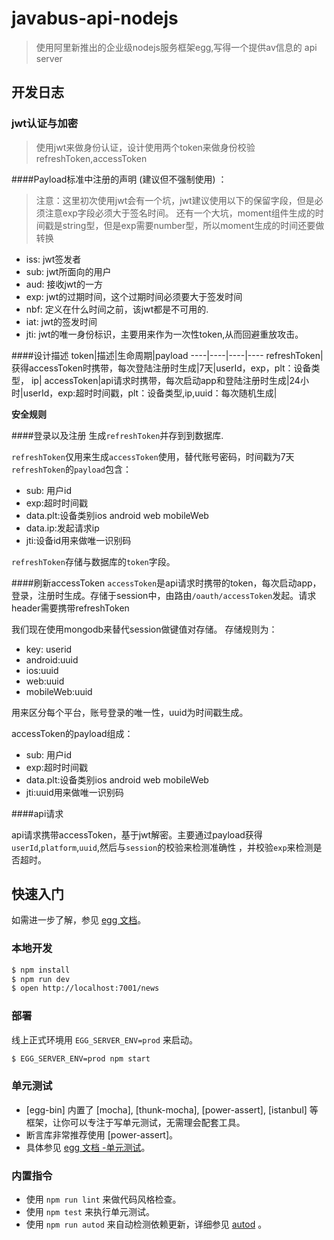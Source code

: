# javabus-api-nodejs

> 使用阿里新推出的企业级nodejs服务框架egg,写得一个提供av信息的 api server


## 开发日志

### jwt认证与加密

>使用jwt来做身份认证，设计使用两个token来做身份校验refreshToken,accessToken

####Payload标准中注册的声明 (建议但不强制使用) ：
>注意：这里初次使用jwt会有一个坑，jwt建议使用以下的保留字段，但是必须注意exp字段必须大于签名时间。
>还有一个大坑，moment组件生成的时间戳是string型，但是exp需要number型，所以moment生成的时间还要做转换

* iss: jwt签发者
* sub: jwt所面向的用户
* aud: 接收jwt的一方
* exp: jwt的过期时间，这个过期时间必须要大于签发时间
* nbf: 定义在什么时间之前，该jwt都是不可用的.
* iat: jwt的签发时间
* jti: jwt的唯一身份标识，主要用来作为一次性token,从而回避重放攻击。

####设计描述
token|描述|生命周期|payload
----|----|----|----
refreshToken|获得accessToken时携带，每次登陆注册时生成|7天|userId，exp，plt：设备类型， ip|
accessToken|api请求时携带，每次启动app和登陆注册时生成|24小时|userId，exp:超时时间戳，plt：设备类型,ip,uuid：每次随机生成|

**安全规则**

####登录以及注册
生成`refreshToken`并存到到数据库.

`refreshToken`仅用来生成`accessToken`使用，替代账号密码，时间戳为7天
`refreshToken`的`payload`包含：

* sub: 用户id
* exp:超时时间戳
* data.plt:设备类别ios android web mobileWeb
* data.ip:发起请求ip
* jti:设备id用来做唯一识别码

`refreshToken`存储与数据库的`token`字段。


####刷新accessToken
`accessToken`是api请求时携带的token，每次启动app，登录，注册时生成。存储于session中，由路由`/oauth/accessToken`发起。请求header需要携带refreshToken

我们现在使用mongodb来替代session做键值对存储。
存储规则为：

* key: userid
* android:uuid
* ios:uuid
* web:uuid
* mobileWeb:uuid

用来区分每个平台，账号登录的唯一性，uuid为时间戳生成。

accessToken的payload组成：
* sub: 用户id
* exp:超时时间戳
* data.plt:设备类别ios android web mobileWeb
* jti:uuid用来做唯一识别码

####api请求

api请求携带accessToken，基于jwt解密。主要通过payload获得
`userId`,`platform`,`uuid`,然后与`session`的校验来检测准确性
，并校验`exp`来检测是否超时。








## 快速入门

<!-- 在此次添加使用文档 -->

如需进一步了解，参见 [egg 文档][egg]。

### 本地开发
```bash
$ npm install
$ npm run dev
$ open http://localhost:7001/news
```

### 部署

线上正式环境用 `EGG_SERVER_ENV=prod` 来启动。

```bash
$ EGG_SERVER_ENV=prod npm start
```

### 单元测试
- [egg-bin] 内置了 [mocha], [thunk-mocha], [power-assert], [istanbul] 等框架，让你可以专注于写单元测试，无需理会配套工具。
- 断言库非常推荐使用 [power-assert]。
- 具体参见 [egg 文档 -单元测试](https://eggjs.org/zh-cn/core/unittest)。

### 内置指令

- 使用 `npm run lint` 来做代码风格检查。
- 使用 `npm test` 来执行单元测试。
- 使用 `npm run autod` 来自动检测依赖更新，详细参见 [autod](https://www.npmjs.com/package/autod) 。


[egg]: https://eggjs.org